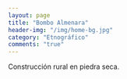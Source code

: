 ```yaml
---
layout: page
title: "Bombo Almenara"
header-img: "/img/home-bg.jpg"
category: "Etnográfico"
comments: "true"
---
```



Construcción rural en piedra seca.





